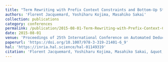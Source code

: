 ```yaml
---
title: "Term Rewriting with Prefix Context Constraints and Bottom-Up Strategies"
authors: 'Florent Jacquemard, Yoshiharu Kojima, Masahiko Sakai'
collection: publications
category: conferences
permalink: /publication/2015-08-01-Term-Rewriting-with-Prefix-Context-Constraints-and-Bottom-Up-Strategies
date: 2015-08-01
venue: 'Proceedings of 25th International Conference on Automated Deduction (CADE), Springer LNCS volume 9195'
paperurl: 'https://doi.org/10.1007/978-3-319-21401-6_9'
hal: 'https://inria.hal.science/hal-01149319'
citation: 'Florent Jacquemard, Yoshiharu Kojima, Masahiko Sakai, &quot;Term Rewriting with Prefix Context Constraints and Bottom-Up Strategies&quot; In the proceedings of 25th International Conference on Automated Deduction (CADE), LNCS volume 9195, 2015.'
---
```

